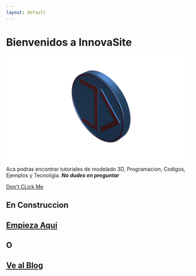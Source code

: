 ```yaml
---
layout: default
---
```

# Bienvenidos a InnovaSite  
  
  
![InnovaDevs](https://raw.githubusercontent.com/innovadevs/innovadevs.github.io/master/images/3dlogo.png)  
  
  
  

Aca podras encontrar tutoriales de modelado 3D, Programacion, Codigos, Ejemplos y Tecnoligia. _**No dudes en preguntar**_  
  
  [Don't CLick Me](https://innovadevs.github.io/3dview)
## **En Construccion**  
## [**Empieza Aqui**](https://innovadevs.github.io/fusion)  
## **O**
## [**Ve al Blog**](https://innovadevs.github.io/blog)